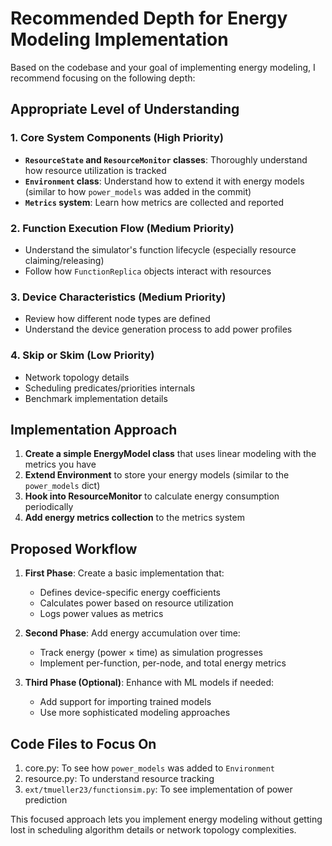 # Recommended Depth for Energy Modeling Implementation

Based on the codebase and your goal of implementing energy modeling, I recommend focusing on the following depth:

## Appropriate Level of Understanding

### 1. Core System Components (High Priority)

- **`ResourceState` and `ResourceMonitor` classes**: Thoroughly understand how resource utilization is tracked
- **`Environment` class**: Understand how to extend it with energy models (similar to how `power_models` was added in the commit)
- **`Metrics` system**: Learn how metrics are collected and reported

### 2. Function Execution Flow (Medium Priority)

- Understand the simulator's function lifecycle (especially resource claiming/releasing)
- Follow how `FunctionReplica` objects interact with resources

### 3. Device Characteristics (Medium Priority)

- Review how different node types are defined
- Understand the device generation process to add power profiles

### 4. Skip or Skim (Low Priority)

- Network topology details
- Scheduling predicates/priorities internals
- Benchmark implementation details

## Implementation Approach

1. **Create a simple EnergyModel class** that uses linear modeling with the metrics you have
2. **Extend Environment** to store your energy models (similar to the `power_models` dict)
3. **Hook into ResourceMonitor** to calculate energy consumption periodically
4. **Add energy metrics collection** to the metrics system

## Proposed Workflow

1. **First Phase**: Create a basic implementation that:

   - Defines device-specific energy coefficients
   - Calculates power based on resource utilization
   - Logs power values as metrics

2. **Second Phase**: Add energy accumulation over time:

   - Track energy (power × time) as simulation progresses
   - Implement per-function, per-node, and total energy metrics

3. **Third Phase (Optional)**: Enhance with ML models if needed:
   - Add support for importing trained models
   - Use more sophisticated modeling approaches

## Code Files to Focus On

1. core.py: To see how `power_models` was added to `Environment`
2. resource.py: To understand resource tracking
3. `ext/tmueller23/functionsim.py`: To see implementation of power prediction

This focused approach lets you implement energy modeling without getting lost in scheduling algorithm details or network topology complexities.
